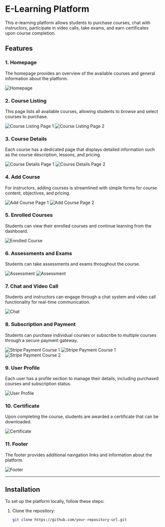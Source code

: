 # E-Learning Platform

This e-learning platform allows students to purchase courses, chat with instructors, participate in video calls, take exams, and earn certificates upon course completion.

## Features

### 1. Homepage
The homepage provides an overview of the available courses and general information about the platform.

![Homepage](images/homepage.png)

### 2. Course Listing
This page lists all available courses, allowing students to browse and select courses to purchase.

![Course Listing Page 1](images/courseListingPage1.png)
![Course Listing Page 2](images/courseListingPage2.png)

### 3. Course Details
Each course has a dedicated page that displays detailed information such as the course description, lessons, and pricing.

![Course Details Page 1](images/courseDetailsPage1.png)
![Course Details Page 2](images/courseDetailsPage2.png)

### 4. Add Course
For instructors, adding courses is streamlined with simple forms for course content, objectives, and pricing.

![Add Course Page 1](images/addCoursePage1.png)
![Add Course Page 2](images/addCoursePage2.png)

### 5. Enrolled Courses
Students can view their enrolled courses and continue learning from the dashboard.

![Enrolled Course](images/entrolledCourse1.png)

### 6. Assessments and Exams
Students can take assessments and exams throughout the course.

![Assessment](images/addExam.png)
![Assessment](images/assessment.png)

### 7. Chat and Video Call
Students and instructors can engage through a chat system and video call functionality for real-time communication.

![Chat](images/chat1.png)

### 8. Subscription and Payment
Students can purchase individual courses or subscribe to multiple courses through a secure payment gateway.

![Stripe Payment Course 1](images/subscription.png)
![Stripe Payment Course 1](images/stripePaymentCourse1.png)
![Stripe Payment Course 2](images/stripePaymentCourse2.png)

### 9. User Profile
Each user has a profile section to manage their details, including purchased courses and subscription status.

![User Profile](images/userProfile.png)

### 10. Certificate
Upon completing the course, students are awarded a certificate that can be downloaded.

![Certificate](images/certificate.png)

### 11. Footer
The footer provides additional navigation links and information about the platform.

![Footer](images/footer.png)

---

## Installation

To set up the platform locally, follow these steps:

1. Clone the repository:
   ```bash
   git clone https://github.com/your-repository-url.git
